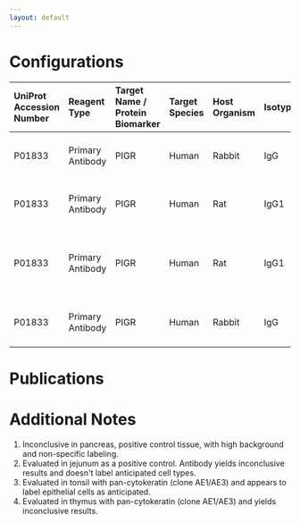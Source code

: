```yaml
---
layout: default
---
```


# Configurations

| UniProt Accession Number   | Reagent Type     | Target Name / Protein Biomarker   | Target Species   | Host Organism   | Isotype   | Clonality   | Vendor                   | Catalog Number   | Conjugate    | RRID        | Availability   | Method                 | Tissue Preservation               | Target Tissue   | Tissue State   | Detergent         | Antigen Retrieval Conditions                          | Dye Inactivation Conditions   | Recommend   | Agree               | Disagree   | Contributor         | Notes       |
|:---------------------------|:-----------------|:----------------------------------|:-----------------|:----------------|:----------|:------------|:-------------------------|:-----------------|:-------------|:------------|:---------------|:-----------------------|:----------------------------------|:----------------|:---------------|:------------------|:------------------------------------------------------|:------------------------------|:------------|:--------------------|:-----------|:--------------------|:------------|
| P01833                     | Primary Antibody | PIGR                              | Human            | Rabbit          | IgG       | Polyclonal  | Abcam                    | ab96196          | Unconjugated | AB_10677612 | Stock          | Multiplexed 2D Imaging | 1:4 Cytofix/Cytoperm Fixed Frozen | Pancreas        | NA             | 0.3% Triton-X-100 | NA                                                    | NA                            | No          | [0000-0002-2950-2683](https://orcid.org/0000-0002-2950-2683) | NA         | [0000-0002-2950-2683](https://orcid.org/0000-0002-2950-2683) | [1](#notes) |
| P01833                     | Primary Antibody | PIGR                              | Human            | Rat             | IgG1      | 7C1         | Abcam                    | ab170321         | Unconjugated | NA          | Stock          | Multiplexed 2D Imaging | 1:4 Cytofix/Cytoperm Fixed Frozen | Jejunum         | NA             | 0.3% Triton-X-100 | NA                                                    | NA                            | No          | [0000-0002-2950-2683](https://orcid.org/0000-0002-2950-2683) | NA         | [0000-0002-2950-2683](https://orcid.org/0000-0002-2950-2683) | [2](#notes) |
| P01833                     | Primary Antibody | PIGR                              | Human            | Rat             | IgG1      | 7C1         | Abcam                    | ab170321         | Unconjugated | NA          | Stock          | Multiplexed 2D Imaging | FFPE                              | Tonsil          | NA             | 0.3% Triton-X-100 | pH 6 for 30 minutes ER1 (AF9961) using the Leica Bond | NA                            | Yes         | [0000-0002-2950-2683](https://orcid.org/0000-0002-2950-2683) | NA         | [0000-0002-2950-2683](https://orcid.org/0000-0002-2950-2683) | [3](#notes) |
| P01833                     | Primary Antibody | PIGR                              | Human            | Rabbit          | IgG       | Polyclonal  | Thermo Fisher Scientific | PA5-35340        | Unconjugated | AB_2552650  | Stock          | Multiplexed 2D Imaging | 1:4 Cytofix/Cytoperm Fixed Frozen | Thymus          | NA             | 0.3% Triton-X-100 | NA                                                    | NA                            | No          | [0000-0002-2950-2683](https://orcid.org/0000-0002-2950-2683) | NA         | [0000-0002-2950-2683](https://orcid.org/0000-0002-2950-2683) | [4](#notes) |

# Publications



# Additional Notes

<a name="notes"></a>
1. Inconclusive in pancreas, positive control tissue, with high background and non-specific labeling.
2. Evaluated in jejunum as a positive control. Antibody yields inconclusive results and doesn't label anticipated cell types.
3. Evaluated in tonsil with pan-cytokeratin (clone AE1/AE3) and appears to label epithelial cells as anticipated.
4. Evaluated in thymus with pan-cytokeratin (clone AE1/AE3) and yields inconclusive results.
